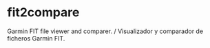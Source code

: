 # fit2compare
Garmin FIT file viewer and comparer. / Visualizador y comparador de ficheros Garmin FIT.
